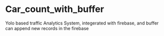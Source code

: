 # Car_count_with_buffer
Yolo based traffic Analytics System, integerated with firebase, and buffer can append new records in the firebase
